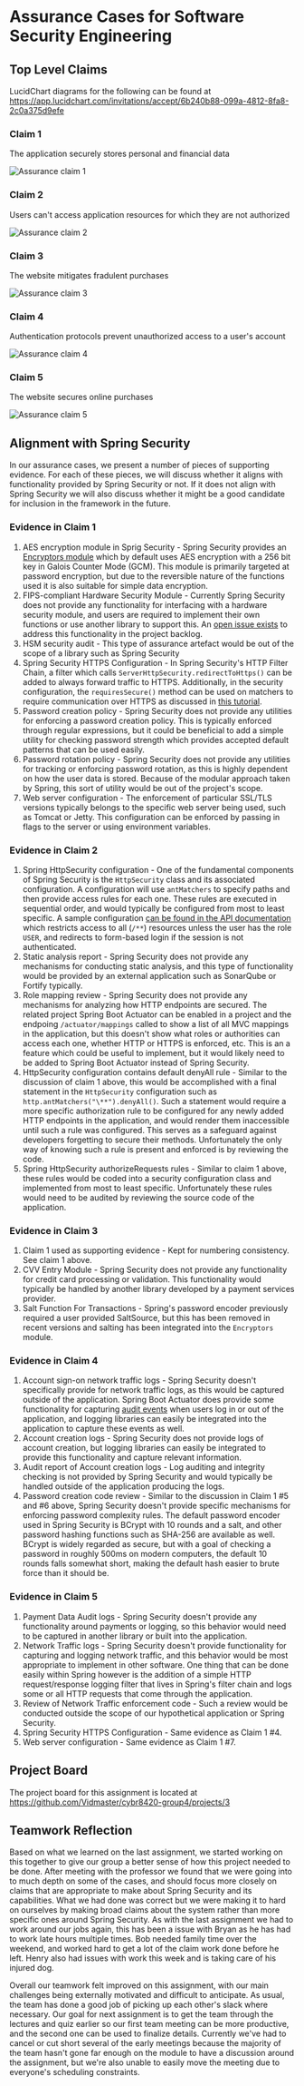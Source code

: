 # Assurance Cases for Software Security Engineering

## Top Level Claims
LucidChart diagrams for the following can be found at https://app.lucidchart.com/invitations/accept/6b240b88-099a-4812-8fa8-2c0a375d9efe

### Claim 1
The application securely stores personal and financial data

![Assurance claim 1](/images/claim1.png)

### Claim 2
Users can't access application resources for which they are not authorized

![Assurance claim 2](/images/claim2.png)

### Claim 3
The website mitigates fradulent purchases

![Assurance claim 3](/images/claim3.png)

### Claim 4
Authentication protocols prevent unauthorized access to a user's account

![Assurance claim 4](/images/claim4.png)

### Claim 5
The website secures online purchases

![Assurance claim 5](/images/claim5.png)

## Alignment with Spring Security
In our assurance cases, we present a number of pieces of supporting evidence. For each of these pieces, we will discuss whether it aligns with functionality provided by Spring Security or not. If it does not align with Spring Security we will also discuss whether it might be a good candidate for inclusion in the framework in the future.
### Evidence in Claim 1
1. AES encryption module in Sprig Security - Spring Security provides an [Encryptors module](https://github.com/spring-projects/spring-security/blob/master/crypto/src/main/java/org/springframework/security/crypto/encrypt/Encryptors.java) which by default uses AES encryption with a 256 bit key in Galois Counter Mode (GCM). This module is primarily targeted at password encryption, but due to the reversible nature of the functions used it is also suitable for simple data encryption.
2. FIPS-compliant Hardware Security Module - Currently Spring Security does not provide any functionality for interfacing with a hardware security module, and users are required to implement their own functions or use another library to support this. An [open issue exists](https://github.com/spring-projects/spring-security/issues/8349) to address this functionality in the project backlog.
3. HSM security audit - This type of assurance artefact would be out of the scope of a library such as Spring Security
4. Spring Security HTTPS Configuration - In Spring Security's HTTP Filter Chain, a filter which calls `ServerHttpSecurity.redirectToHttps()` can be added to always forward traffic to HTTPS. Additionally, in the security configuration, the `requiresSecure()` method can be used on matchers to require communication over HTTPS as discussed in [this tutorial](https://www.baeldung.com/spring-channel-security-https).
5. Password creation policy - Spring Security does not provide any utilities for enforcing a password creation policy. This is typically enforced through regular expressions, but it could be beneficial to add a simple utility for checking password strength which provides accepted default patterns that can be used easily.
6. Password rotation policy - Spring Security does not provide any utilities for tracking or enforcing password rotation, as this is highly dependent on how the user data is stored. Because of the modular approach taken by Spring, this sort of utility would be out of the project's scope.
7. Web server configuration - The enforcement of particular SSL/TLS versions typically belongs to the specific web server being used, such as Tomcat or Jetty. This configuration can be enforced by passing in flags to the server or using environment variables.

### Evidence in Claim 2
1. Spring HttpSecurity configuration - One of the fundamental components of Spring Security is the `HttpSecurity` class and its associated configuration. A configuration will use `antMatchers` to specify paths and then provide access rules for each one. These rules are executed in sequential order, and would typically be configured from most to least specific. A sample configuration [can be found in the API documentation](https://docs.spring.io/spring-security/site/docs/current/api/org/springframework/security/config/annotation/web/builders/HttpSecurity.html) which restricts access to all (`/**`) resources unless the user has the role `USER`, and redirects to form-based login if the session is not authenticated.
2. Static analysis report - Spring Security does not provide any mechanisms for conducting static analysis, and this type of functionality would be provided by an external application such as SonarQube or Fortify typically.
3. Role mapping review - Spring Security does not provide any mechanisms for analyzing how HTTP endpoints are secured. The related project Spring Boot Actuator can be enabled in a project and the endpoing `/actuator/mappings` called to show a list of all MVC mappings in the application, but this doesn't show what roles or authorities can access each one, whether HTTP or HTTPS is enforced, etc. This is an a feature which could be useful to implement, but it would likely need to be added to Spring Boot Actuator instead of Spring Security.
4. HttpSecurity configuration contains default denyAll rule - Similar to the discussion of claim 1 above, this would be accomplished with a final statement in the `HttpSecurity` configuration such as `http.antMatchers("\**").denyAll()`. Such a statement would require a more specific authorization rule to be configured for any newly added HTTP endpoints in the application, and would render them inaccessible until such a rule was configured. This serves as a safeguard against developers forgetting to secure their methods. Unfortunately the only way of knowing such a rule is present and enforced is by reviewing the code.
5. Spring HttpSecurity authorizeRequests rules - Similar to claim 1 above, these rules would be coded into a security configuration class and implemented from most to least specific. Unfortunately these rules would need to be audited by reviewing the source code of the application.

### Evidence in Claim 3
1. Claim 1 used as supporting evidence - Kept for numbering consistency. See claim 1 above.
2. CVV Entry Module - Spring Security does not provide any functionality for credit card processing or validation. This functionality would typically be handled by another library developed by a payment services provider.
3. Salt Function For Transactions - Spring's password encoder previously required a user provided SaltSource, but this has been removed in recent versions and salting has been integrated into the `Encryptors` module.

### Evidence in Claim 4
1. Account sign-on network traffic logs - Spring Security doesn't specifically provide for network traffic logs, as this would be captured outside of the application. Spring Boot Actuator does provide some functionality for capturing [audit events](https://docs.spring.io/spring-boot/docs/current/actuator-api/html/#audit-events) when users log in or out of the application, and logging libraries can easily be integrated into the application to capture these events as well.
2. Account creation logs - Spring Security does not provide logs of account creation, but logging libraries can easily be integrated to provide this functionality and capture relevant information.
3. Audit report of Account creation logs - Log auditing and integrity checking is not provided by Spring Security and would typically be handled outside of the application producing the logs.
4. Password creation code review - Similar to the discussion in Claim 1 #5 and #6 above, Spring Security doesn't provide specific mechanisms for enforcing password complexity rules. The default password encoder used in Spring Security is BCrypt with 10 rounds and a salt, and other password hashing functions such as SHA-256 are available as well. BCrypt is widely regarded as secure, but with a goal of checking a password in roughly 500ms on modern computers, the default 10 rounds falls somewhat short, making the default hash easier to brute force than it should be.

### Evidence in Claim 5
1. Payment Data Audit logs - Spring Security doesn't provide any functionality around payments or logging, so this behavior would need to be captured in another library or built into the application.
2. Network Traffic logs - Spring Security doesn't provide functionality for capturing and logging network traffic, and this behavior would be most appropriate to implement in other software. One thing that can be done easily within Spring however is the addition of a simple HTTP request/response logging filter that lives in Spring's filter chain and logs some or all HTTP requests that come through the application.
3. Review of Network Traffic enforcement code - Such a review would be conducted outside the scope of our hypothetical application or Spring Security.
4. Spring Security HTTPS Configuration - Same evidence as Claim 1 #4.
5. Web server configuration - Same evidence as Claim 1 #7.


## Project Board
The project board for this assignment is located at https://github.com/Vidmaster/cybr8420-group4/projects/3


## Teamwork Reflection
Based on what we learned on the last assignment, we started working on this together to give our group a better sense of how this project needed to be done. After meeting with the professor we found that we were going into to much depth on some of the cases, and should focus more closely on claims that are appropriate to make about Spring Security and its capabilities. What we had done was correct but we were making it to hard on ourselves by making broad claims about the system rather than more specific ones around Spring Security. As with the last assignment we had to work around our jobs again, this has been a issue with Bryan as he has had to work late hours multiple times. Bob needed family time over the weekend, and worked hard to get a lot of the claim work done before he left. Henry also had issues with work this week and is taking care of his injured dog.

Overall our teamwork felt improved on this assignment, with our main challenges being externally motivated and difficult to anticipate. As usual, the team has done a good job of picking up each other's slack where necessary. Our goal for next assignment is to get the team through the lectures and quiz earlier so our first team meeting can be more productive, and the second one can be used to finalize details. Currently we've had to cancel or cut short several of the early meetings because the majority of the team hasn't gone far enough on the module to have a discussion around the assignment, but we're also unable to easily move the meeting due to everyone's scheduling constraints.
